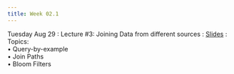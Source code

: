 ```yaml
---
title: Week 02.1
---
```

Tuesday Aug 29
: Lecture #3: Joining Data from different sources
: [Slides](https://docs.google.com/presentation/d/1Bc3ODU19vwN6Z2qdqiS_cce-cKFmURd7/edit?usp=sharing&ouid=107445138954532774881&rtpof=true&sd=true)
: Topics:  <br> &#x2022; Query-by-example <br> &#x2022; Join Paths <br> &#x2022; Bloom Filters <br> 


